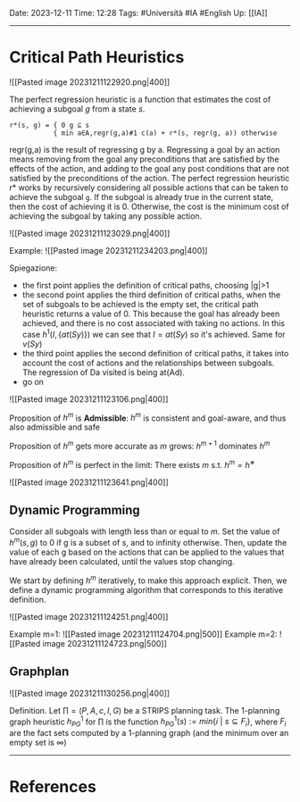 Date: 2023-12-11
Time: 12:28
Tags: #Università #IA #English 
Up: [[IA]]

---
# Critical Path Heuristics

![[Pasted image 20231211122920.png|400]]

The perfect regression heuristic is a function that estimates the cost of achieving a subgoal $g$ from a state $s$.

```
r*(s, g) = { 0 g ⊆ s 
		   { min a∈A,regr(g,a)#1 c(a) + r*(s, regr(g, a)) otherwise
```

regr(g,a) is the result of regressing g by a. Regressing a goal by an action means removing from the goal any preconditions that are satisfied by the effects of the action, and adding to the goal any post conditions that are not satisfied by the preconditions of the action.
The perfect regression heuristic r* works by recursively considering all possible actions that can be taken to achieve the subgoal `g`. If the subgoal is already true in the current state, then the cost of achieving it is 0. Otherwise, the cost is the minimum cost of achieving the subgoal by taking any possible action.

![[Pasted image 20231211123029.png|400]]

Example:
![[Pasted image 20231211234203.png|400]]

Spiegazione:
- the first point applies the definition of critical paths, choosing |g|>1
- the second point applies the third definition of critical paths, when the set of subgoals to be achieved is the empty set, the critical path heuristic returns a value of 0. This because the goal has already been achieved, and there is no cost associated with taking no actions. In this case $h^1(I,\{at(Sy)\})$ we can see that $I = at(Sy)$ so it's achieved. Same for $v(Sy)$
- the third point applies the second definition of critical paths, it takes into account the cost of actions and the relationships between subgoals. The regression of Da visited is being at(Ad).
- go on


![[Pasted image 20231211123106.png|400]]

Proposition of $h^m$ is **Admissible**:
$h^m$ is consistent and goal-aware, and thus also admissible and safe

Proposition of $h^m$ gets more accurate as $m$ grows: 
$h^{m+1}$ dominates $h^m$

Proposition of $h^m$ is perfect in the limit:
There exists $m$ s.t. $h^m = h^∗$

![[Pasted image 20231211123641.png|400]]

## Dynamic Programming

Consider all subgoals with length less than or equal to $m$. Set the value of $h^m(s, g)$ to 0 if g is a subset of s, and to infinity otherwise. Then, update the value of each g based on the actions that can be applied to the values that have already been calculated, until the values stop changing.

We start by defining $h^m$ iteratively, to make this approach explicit. Then, we define a dynamic programming algorithm that corresponds to this iterative definition.

![[Pasted image 20231211124251.png|400]]

Example m=1:
![[Pasted image 20231211124704.png|500]]
Example m=2:
![[Pasted image 20231211124723.png|500]]

## Graphplan

![[Pasted image 20231211130256.png|400]]

Definition. Let $\prod = (P, A, c, I, G)$ be a STRIPS planning task. The 1-planning graph heuristic $h^1_{PG}$ for $\prod$ is the function $h^1_{PG}(s) := min\{i \ | \ s \subseteq F_i\}$, where $F_i$ are the fact sets computed by a 1-planning graph (and the minimum over an empty set is $\infty$)

---
# References
